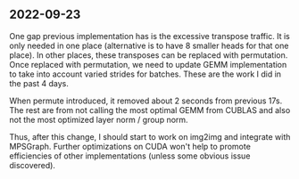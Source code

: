 2022-09-23
----------
One gap previous implementation has is the excessive transpose traffic. It is only needed in one place (alternative is to have 8 smaller heads for that one place). In other places, these transposes can be replaced with permutation. Once replaced with permutation, we need to update GEMM implementation to take into account varied strides for batches. These are the work I did in the past 4 days.

When permute introduced, it removed about 2 seconds from previous 17s. The rest are from not calling the most optimal GEMM from CUBLAS and also not the most optimized layer norm / group norm.

Thus, after this change, I should start to work on img2img and integrate with MPSGraph. Further optimizations on CUDA won't help to promote efficiencies of other implementations (unless some obvious issue discovered).
